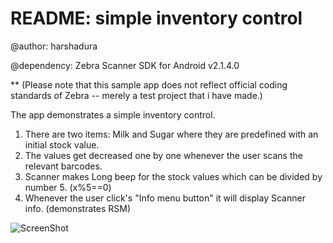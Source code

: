 README: simple inventory control 
===============================

@author: harshadura

@dependency: Zebra Scanner SDK for Android v2.1.4.0

** (Please note that this sample app does not reflect official coding standards of Zebra -- merely a test project that i have made.)

The app demonstrates a simple inventory control.
1) There are two items: Milk and Sugar where they are predefined with an initial stock value. 
2) The values get decreased one by one whenever the user scans the relevant barcodes.
3) Scanner makes Long beep for the stock values which can be divided by number 5.   (x%5==0)
4) Whenever the user click's "Info menu button" it will display Scanner info. (demonstrates RSM)



![ScreenShot](https://raw.github.com/harshadura/zebra-scanner-simpleinventory/master/extras/device-2017-10-31-180000.png)
